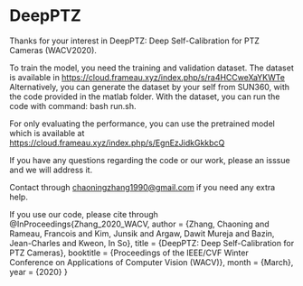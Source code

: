 # DeepPTZ
Thanks for your interest in DeepPTZ: Deep Self-Calibration for PTZ Cameras (WACV2020).

To train the model, you need the training and validation dataset.
The dataset is available in https://cloud.frameau.xyz/index.php/s/ra4HCCweXaYKWTe
Alternatively, you can generate the dataset by your self from SUN360, with the code provided in the matlab folder.
With the dataset, you can run the code with command: bash run.sh.

For only evaluating the performance, you can use the pretrained model which is available at https://cloud.frameau.xyz/index.php/s/EgnEzJidkGkkbcQ

If you have any questions regarding the code or our work, please an isssue and we will address it.

Contact through chaoningzhang1990@gmail.com if you need any extra help.

If you use our code, please cite through
@InProceedings{Zhang_2020_WACV,
author = {Zhang, Chaoning and Rameau, Francois and Kim, Junsik and Argaw, Dawit Mureja and Bazin, Jean-Charles and Kweon, In So},
title = {DeepPTZ: Deep Self-Calibration for PTZ Cameras},
booktitle = {Proceedings of the IEEE/CVF Winter Conference on Applications of Computer Vision (WACV)},
month = {March},
year = {2020}
} 